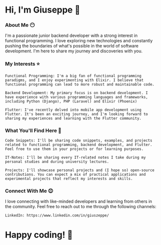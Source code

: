 # Hi, I'm Giuseppe 🤗

### About Me 😶

I'm a passionate junior backend developer with a strong interest in functional programming. I love exploring new technologies and constantly pushing the boundaries of what's possible in the world of software development. I'm here to share my journey and discoveries with you.
### My Interests ⭐

    Functional Programming: I'm a big fan of functional programming paradigms, and I enjoy experimenting with Elixir. I believe that functional programming can lead to more robust and maintainable code.

    Backend Development: My primary focus is on backend development. I have experience with various programming languages and frameworks, including Python (Django), PHP (Laravel) and Elixir (Phoenix)

    Flutter: I've recently delved into mobile app development using Flutter. It's been an exciting journey, and I'm looking forward to sharing my experiences and learning with the Flutter community.

### What You'll Find Here 🎒


    Code Snippets: I'll be sharing code snippets, examples, and projects related to functional programming, backend development, and Flutter. Feel free to use them in your projects or for learning purposes.

    IT-Notes: I'll be sharing every IT-related notes I take during my personal studies and during university lectures.

    Projects: I'll showcase personal projects and (I hope so) open-source contributions. You can expect a mix of practical applications and experimental projects that reflect my interests and skills.

### Connect With Me 😊

I love connecting with like-minded developers and learning from others in the community. Feel free to reach out to me through the following channels:

    LinkedIn: https://www.linkedin.com/in/giuszeppe/

# Happy coding! 🚀
